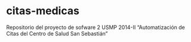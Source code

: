 citas-medicas
=============

Repositorio del proyecto de sofware 2 USMP 2014-II “Automatización de Citas del  Centro de Salud San Sebastián”
